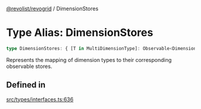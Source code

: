 [@revolist/revogrid](README.md) / DimensionStores

# Type Alias: DimensionStores

```ts
type DimensionStores: { [T in MultiDimensionType]: Observable<DimensionSettingsState> };
```

Represents the mapping of dimension types to their corresponding observable stores.

## Defined in

[src/types/interfaces.ts:636](https://github.com/revolist/revogrid/blob/6957d67da887b25ac544cadb80669dc782e7d7d6/src/types/interfaces.ts#L636)
